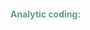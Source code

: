 <html>
<head>

<link rel="stylesheet" href="https://maxcdn.bootstrapcdn.com/bootstrap/4.5.2/css/bootstrap.min.css">
  <script src="https://ajax.googleapis.com/ajax/libs/jquery/3.5.1/jquery.min.js"></script>
  <script src="https://cdnjs.cloudflare.com/ajax/libs/popper.js/1.16.0/umd/popper.min.js"></script>
  <script src="https://maxcdn.bootstrapcdn.com/bootstrap/4.5.2/js/bootstrap.min.js"></script>

<style>

h4{
color: #649B92;
font-style: Rajdhani;
}

.h4:hover{
   width:150%;
   background-color: #92649B;
	 border-radius: 100px;
}


</style>


<p><b><H4>Analytic coding:</H4></B></p>

<div>






</div>
